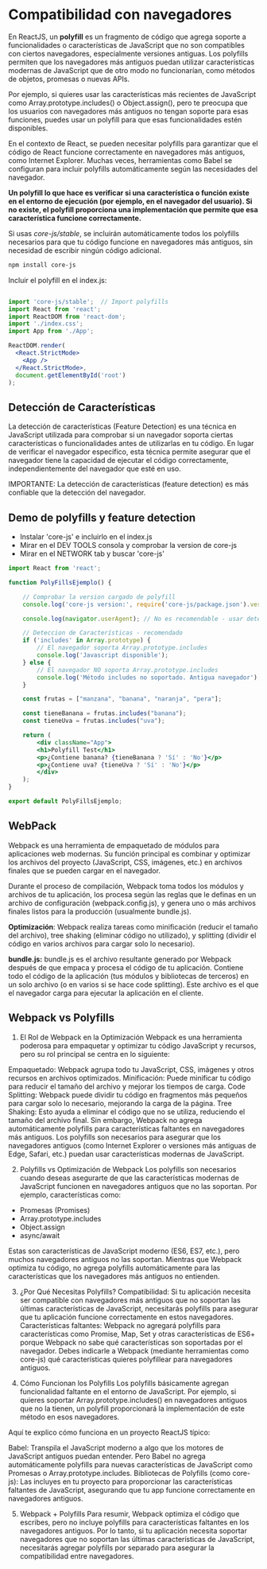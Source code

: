 # Compatibilidad con navegadores

En ReactJS, un **polyfill** es un fragmento de código que agrega soporte a funcionalidades o características de JavaScript que no son compatibles con ciertos navegadores, especialmente versiones antiguas. Los polyfills permiten que los navegadores más antiguos puedan utilizar características modernas de JavaScript que de otro modo no funcionarían, como métodos de objetos, promesas o nuevas APIs.

Por ejemplo, si quieres usar las características más recientes de JavaScript como Array.prototype.includes() o Object.assign(), pero te preocupa que los usuarios con navegadores más antiguos no tengan soporte para esas funciones, puedes usar un polyfill para que esas funcionalidades estén disponibles.

En el contexto de React, se pueden necesitar polyfills para garantizar que el código de React funcione correctamente en navegadores más antiguos, como Internet Explorer. Muchas veces, herramientas como Babel se configuran para incluir polyfills automáticamente según las necesidades del navegador.

**Un polyfill lo que hace es verificar si una característica o función existe en el entorno de ejecución (por ejemplo, en el navegador del usuario). Si no existe, el polyfill proporciona una implementación que permite que esa característica funcione correctamente.**

Si usas *core-js/stable*, se incluirán automáticamente todos los polyfills necesarios para que tu código funcione en navegadores más antiguos, sin necesidad de escribir ningún código adicional.

```bash
npm install core-js
```

Incluir el polyfill en el index.js:

```jsx

import 'core-js/stable';  // Import polyfills
import React from 'react';
import ReactDOM from 'react-dom';
import './index.css';
import App from './App';

ReactDOM.render(
  <React.StrictMode>
    <App />
  </React.StrictMode>,
  document.getElementById('root')
);

```


## Detección de Características
La detección de características (Feature Detection) es una técnica en JavaScript utilizada para comprobar si un navegador soporta ciertas características o funcionalidades antes de utilizarlas en tu código. En lugar de verificar el navegador específico, esta técnica permite asegurar que el navegador tiene la capacidad de ejecutar el código correctamente, independientemente del navegador que esté en uso.

IMPORTANTE:
La detección de características (feature detection) es más confiable que la detección del navegador.


## Demo de polyfills y feature detection
- Instalar 'core-js' e incluirlo en el index.js
- Mirar en el DEV TOOLS consola y comprobar la version de core-js
- Mirar en el NETWORK tab y buscar 'core-js'

```jsx
import React from 'react';

function PolyFillsEjemplo() {

    // Comprobar la version cargado de polyfill
    console.log('core-js version:', require('core-js/package.json').version);

    console.log(navigator.userAgent); // No es recomendable - usar deteccion de features en su lugar:

    // Deteccion de Características - recomendado
    if ('includes' in Array.prototype) {
        // El navegador soporta Array.prototype.includes
        console.log('Javascript disponible'); 
    } else {
        // El navegador NO soporta Array.prototype.includes
        console.log('Método includes no soportado. Antigua navegador');
    }

    const frutas = ["manzana", "banana", "naranja", "pera"];

    const tieneBanana = frutas.includes("banana");
    const tieneUva = frutas.includes("uva");

    return (
        <div className="App">
        <h1>Polyfill Test</h1>
        <p>¿Contiene banana? {tieneBanana ? 'Sí' : 'No'}</p>
        <p>¿Contiene uva? {tieneUva ? 'Sí' : 'No'}</p>
        </div>
    );
}

export default PolyFillsEjemplo;
```



## WebPack
Webpack es una herramienta de empaquetado de módulos para aplicaciones web modernas. Su función principal es combinar y optimizar los archivos del proyecto (JavaScript, CSS, imágenes, etc.) en archivos finales que se pueden cargar en el navegador.

Durante el proceso de compilación, Webpack toma todos los módulos y archivos de tu aplicación, los procesa según las reglas que le definas en un archivo de configuración (webpack.config.js), y genera uno o más archivos finales listos para la producción (usualmente bundle.js).

**Optimización**: Webpack realiza tareas como minificación (reducir el tamaño del archivo), tree shaking (eliminar código no utilizado), y splitting (dividir el código en varios archivos para cargar solo lo necesario).

**bundle.js:**
bundle.js es el archivo resultante generado por Webpack después de que empaca y procesa el código de tu aplicación.
Contiene todo el código de la aplicación (tus módulos y bibliotecas de terceros) en un solo archivo (o en varios si se hace code splitting).
Este archivo es el que el navegador carga para ejecutar la aplicación en el cliente.



## Webpack vs Polyfills
1. El Rol de Webpack en la Optimización
Webpack es una herramienta poderosa para empaquetar y optimizar tu código JavaScript y recursos, pero su rol principal se centra en lo siguiente:

Empaquetado: Webpack agrupa todo tu JavaScript, CSS, imágenes y otros recursos en archivos optimizados.
Minificación: Puede minificar tu código para reducir el tamaño del archivo y mejorar los tiempos de carga.
Code Splitting: Webpack puede dividir tu código en fragmentos más pequeños para cargar solo lo necesario, mejorando la carga de la página.
Tree Shaking: Esto ayuda a eliminar el código que no se utiliza, reduciendo el tamaño del archivo final.
Sin embargo, Webpack no agrega automáticamente polyfills para características faltantes en navegadores más antiguos. Los polyfills son necesarios para asegurar que los navegadores antiguos (como Internet Explorer o versiones más antiguas de Edge, Safari, etc.) puedan usar características modernas de JavaScript.

2. Polyfills vs Optimización de Webpack
Los polyfills son necesarios cuando deseas asegurarte de que las características modernas de JavaScript funcionen en navegadores antiguos que no las soportan. Por ejemplo, características como:

- Promesas (Promises)
- Array.prototype.includes
- Object.assign
- async/await

Estas son características de JavaScript moderno (ES6, ES7, etc.), pero muchos navegadores antiguos no las soportan. Mientras que Webpack optimiza tu código, no agrega polyfills automáticamente para las características que los navegadores más antiguos no entienden.

3. ¿Por Qué Necesitas Polyfills?
Compatibilidad: Si tu aplicación necesita ser compatible con navegadores más antiguos que no soportan las últimas características de JavaScript, necesitarás polyfills para asegurar que tu aplicación funcione correctamente en estos navegadores.
Características faltantes: Webpack no agregará polyfills para características como Promise, Map, Set y otras características de ES6+ porque Webpack no sabe qué características son soportadas por el navegador. Debes indicarle a Webpack (mediante herramientas como core-js) qué características quieres polyfillear para navegadores antiguos.

4. Cómo Funcionan los Polyfills
Los polyfills básicamente agregan funcionalidad faltante en el entorno de JavaScript. Por ejemplo, si quieres soportar Array.prototype.includes() en navegadores antiguos que no la tienen, un polyfill proporcionará la implementación de este método en esos navegadores.

Aquí te explico cómo funciona en un proyecto ReactJS típico:

Babel: Transpila el JavaScript moderno a algo que los motores de JavaScript antiguos puedan entender. Pero Babel no agrega automáticamente polyfills para nuevas características de JavaScript como Promesas o Array.prototype.includes.
Bibliotecas de Polyfills (como core-js): Las incluyes en tu proyecto para proporcionar las características faltantes de JavaScript, asegurando que tu app funcione correctamente en navegadores antiguos.

5. Webpack + Polyfills
Para resumir, Webpack optimiza el código que escribes, pero no incluye polyfills para características faltantes en los navegadores antiguos. Por lo tanto, si tu aplicación necesita soportar navegadores que no soportan las últimas características de JavaScript, necesitarás agregar polyfills por separado para asegurar la compatibilidad entre navegadores.